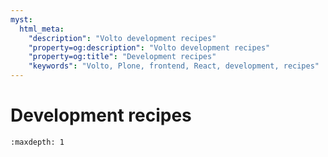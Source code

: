 ```yaml
---
myst:
  html_meta:
    "description": "Volto development recipes"
    "property=og:description": "Volto development recipes"
    "property=og:title": "Development recipes"
    "keywords": "Volto, Plone, frontend, React, development, recipes"
---
```


# Development recipes

```{toctree}
:maxdepth: 1

